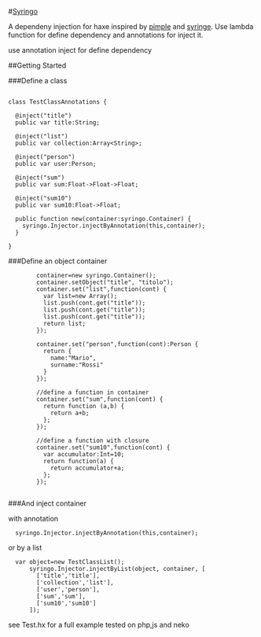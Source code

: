 #[Syringo](http://francescoagati.github.com/Syringo)

A dependeny injection for haxe inspired by [pimple](http://pimple.sensiolabs.org) and [syringe](https://github.com/leandrosilva/syringe).
Use lambda function for define dependency and annotations for inject it.



use annotation inject for define dependency

##Getting Started

###Define a class
```

class TestClassAnnotations {
  
  @inject("title")
  public var title:String;

  @inject("list")
  public var collection:Array<String>;
  
  @inject("person")
  public var user:Person;
  
  @inject("sum")
  public var sum:Float->Float->Float;

  @inject("sum10")
  public var sum10:Float->Float;
  
  public function new(container:syringo.Container) {
    syringo.Injector.injectByAnnotation(this,container);
  }
  
}

```

###Define an object container 

```
        container=new syringo.Container();
        container.setObject("title", "titolo");
        container.set("list",function(cont) {
          var list=new Array();
          list.push(cont.get("title"));
          list.push(cont.get("title"));
          list.push(cont.get("title"));
          return list;
        });  
          
        container.set("person",function(cont):Person {
          return {
            name:"Mario",
            surname:"Rossi"
          }
        });
          
        //define a function in container
        container.set("sum",function(cont) {
          return function (a,b) {
            return a+b;
          };
        });
          
        //define a function with closure
        container.set("sum10",function(cont) {
          var accumulator:Int=10;
          return function(a) {
            return accumulator+a;
          };
        });
        

```


###And inject container

with annotation

```
  syringo.Injector.injectByAnnotation(this,container);
```

or by a list

```
  var object=new TestClassList();
      syringo.Injector.injectByList(object, container, [
        ['title','title'],
        ['collection','list'],
        ['user','person'],
        ['sum','sum'],
        ['sum10','sum10']
      ]);

```

see Test.hx for a full example
tested on php,js and neko